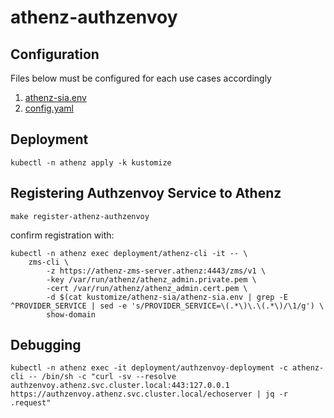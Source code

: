 # athenz-authzenvoy

## Configuration

Files below must be configured for each use cases accordingly

1. [athenz-sia.env](kustomize/athenz-sia/athenz-sia.env)
1. [config.yaml](kustomize/envoy/config.yaml)

## Deployment

```
kubectl -n athenz apply -k kustomize
```

## Registering Authzenvoy Service to Athenz

```
make register-athenz-authzenvoy
```

confirm registration with:

```
kubectl -n athenz exec deployment/athenz-cli -it -- \
    zms-cli \
        -z https://athenz-zms-server.athenz:4443/zms/v1 \
        -key /var/run/athenz/athenz_admin.private.pem \
        -cert /var/run/athenz/athenz_admin.cert.pem \
        -d $(cat kustomize/athenz-sia/athenz-sia.env | grep -E ^PROVIDER_SERVICE | sed -e 's/PROVIDER_SERVICE=\(.*\)\.\(.*\)/\1/g') \
        show-domain
```

## Debugging

```
kubectl -n athenz exec -it deployment/authzenvoy-deployment -c athenz-cli -- /bin/sh -c "curl -sv --resolve authzenvoy.athenz.svc.cluster.local:443:127.0.0.1 https://authzenvoy.athenz.svc.cluster.local/echoserver | jq -r .request"
```
